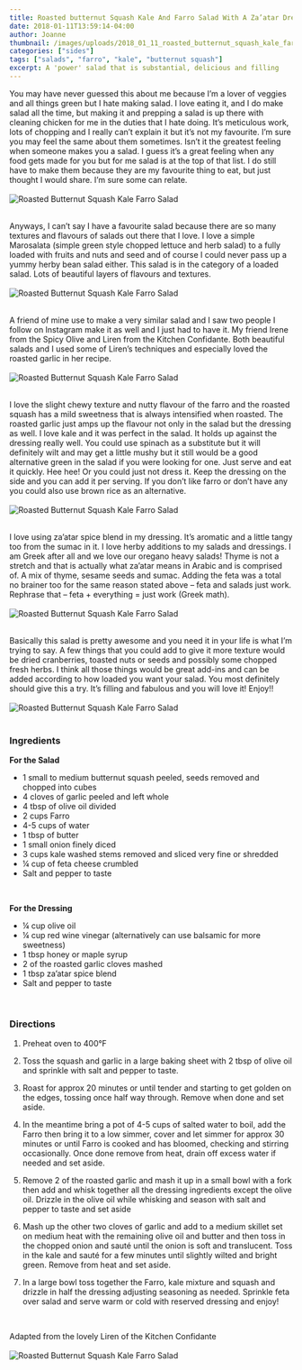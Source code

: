 ```yaml
---
title: Roasted butternut Squash Kale And Farro Salad With A Za’atar Dressing
date: 2018-01-11T13:59:14-04:00
author: Joanne
thumbnail: /images/uploads/2018_01_11_roasted_butternut_squash_kale_farro_salad_1.jpg
categories: ["sides"]
tags: ["salads", "farro", "kale", "butternut squash"]
excerpt: A 'power' salad that is substantial, delicious and filling
---
```


You may have never guessed this about me because I’m a lover of veggies and all things green but I hate making salad. I love eating it, and I do make salad all the time, but making it and prepping a salad is up there with cleaning chicken for me in the duties that I hate doing. It’s meticulous work, lots of chopping and I really can’t explain it but it’s not my favourite.  I’m sure you may feel the same about them sometimes. Isn’t it the greatest feeling when someone makes you a salad. I guess it’s a great feeling when any food gets made for you but for me salad is at the top of that list. I do still have to make them because they are my favourite thing to eat, but just thought I would share. I’m sure some can relate.
<br>
<br>
![Roasted Butternut Squash Kale Farro Salad](/images/uploads/2018_01_11_roasted_butternut_squash_kale_farro_salad_2.jpg)
<br>
<br>

Anyways, I can’t say I have a favourite salad because there are so many textures and flavours of salads out there that I love.  I love a simple Marosalata (simple green style chopped lettuce and herb salad) to a fully loaded with fruits and nuts and seed and of course I could never pass up a yummy herby bean salad either. This salad is in the category of a loaded salad.  Lots of beautiful layers of flavours and textures.
<br>
<br>
![Roasted Butternut Squash Kale Farro Salad](/images/uploads/2018_01_11_roasted_butternut_squash_kale_farro_salad_3.jpg)
<br>
<br>

A friend of mine use to make a very similar salad and I saw two people I follow on Instagram make it as well and I just had to have it. My friend Irene from the Spicy Olive and Liren from the Kitchen Confidante. Both beautiful salads and I used some of Liren’s  techniques and especially loved the roasted garlic in her recipe.
<br>
<br>
![Roasted Butternut Squash Kale Farro Salad](/images/uploads/2018_01_11_roasted_butternut_squash_kale_farro_salad_4.jpg)
<br>
<br>

I love the slight chewy texture and nutty flavour of the farro and the roasted squash has a mild sweetness that is always intensified when roasted. The roasted garlic just amps up the flavour not only in the salad but the dressing as well.  I love kale and it was perfect in the salad.  It holds up against the dressing really well. You could use spinach as a substitute but it will definitely wilt and may get a little mushy but it still would be a good alternative green in the salad if you were looking for one. Just serve and eat it quickly. Hee hee! Or you could just not dress it. Keep the dressing on the side and you can add it per serving. If you don’t like farro or don’t have any you could also use brown rice as an alternative.
<br>
<br>
![Roasted Butternut Squash Kale Farro Salad](/images/uploads/2018_01_11_roasted_butternut_squash_kale_farro_salad_5.jpg)
<br>
<br>

I love using za’atar spice blend in my dressing. It’s aromatic and a little tangy too from the sumac in it. I love herby additions to my salads and dressings. I am Greek after all and we love our oregano heavy salads! Thyme is not a stretch and that is actually what za’atar means in Arabic and is comprised of.  A mix of thyme, sesame seeds and sumac. Adding the feta was a total no brainer too for the same reason stated above – feta and salads just work. Rephrase that – feta + everything = just work (Greek math).
<br>
<br>
![Roasted Butternut Squash Kale Farro Salad](/images/uploads/2018_01_11_roasted_butternut_squash_kale_farro_salad_6.jpg)
<br>
<br>

Basically this salad is pretty awesome and you need it in your life is what I’m trying to say. A few things that you could add to give it more texture would be dried cranberries, toasted nuts or seeds and possibly some chopped fresh herbs. I think all those things would be great add-ins and can be added according to how loaded you want your salad. You most definitely should give this a try. It’s filling and fabulous and you will love it! Enjoy!!
<br>
<br>
![Roasted Butternut Squash Kale Farro Salad](/images/uploads/2018_01_11_roasted_butternut_squash_kale_farro_salad_7.jpg)
<br>
<br>

### Ingredients

**For the Salad**

* 1 small to medium butternut squash peeled, seeds removed and chopped into cubes
* 4 cloves of garlic peeled and left whole
* 4 tbsp of olive oil divided
* 2 cups Farro
* 4-5 cups of water
* 1 tbsp of butter
* 1 small onion finely diced
* 3 cups kale washed stems removed and sliced very fine or shredded
* &frac14; cup of feta cheese crumbled
* Salt and pepper to taste
<br>

**For the Dressing**

* &frac14; cup olive oil
* &frac14; cup red wine vinegar (alternatively can use balsamic for more sweetness)
* 1 tbsp honey or maple syrup
* 2 of the roasted garlic cloves mashed
* 1 tbsp za’atar spice blend
* Salt and pepper to taste
<br>

### Directions

1. Preheat oven to 400&deg;F

1. Toss the squash and garlic in a large baking sheet with 2 tbsp of olive oil and sprinkle with salt and pepper to taste.

1. Roast for approx 20 minutes or until tender and starting to get golden on the edges, tossing once half way through. Remove when done and set aside.

1. In the meantime bring a pot of 4-5 cups of salted water to boil, add the Farro then bring it to a low simmer, cover and let simmer for approx 30 minutes or until Farro is cooked and has bloomed, checking and stirring occasionally. Once done remove from heat, drain off excess water if needed and set aside.  

1. Remove 2 of the roasted garlic and mash it up in a small bowl with a fork then add and whisk together all the dressing ingredients except the olive oil.  Drizzle in the olive oil while whisking and season with salt and pepper to taste and set aside

1. Mash up the other two cloves of garlic and add to a medium skillet set on medium heat with the remaining olive oil and butter and then toss in the chopped onion and sauté until the onion is soft and translucent. Toss in the kale and sauté for a few minutes until slightly wilted and bright green. Remove from heat and set aside.

1. In a large bowl toss together the Farro, kale mixture and squash and drizzle in half the dressing adjusting seasoning as needed.  Sprinkle feta over salad and serve warm or cold with reserved dressing and enjoy!
<br>

Adapted from the lovely Liren of the Kitchen Confidante
<br>
<br>
![Roasted Butternut Squash Kale Farro Salad](/images/uploads/2018_01_11_roasted_butternut_squash_kale_farro_salad_8.jpg)

